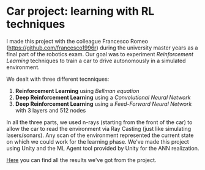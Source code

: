 # Car project: learning with RL techniques
I made this project with the colleague Francesco Romeo (https://github.com/francesco1996r) during the university master years as a final part of the robotics exam.
Our goal was to experiment <i>Reinforcement Learning</i> techniques to train a car to drive autonomously in a simulated environment. 

We dealt with three different tecnniques:
<ol>
  <li><b>Reinforcement Learning</b> using <i>Bellman equation</i></li>
  <li><b>Deep Reinforcement Learning</b> using a <i>Convolutional Neural Network</i></li>
  <li><b>Deep Reinforcement Learning</b> using a <i>Feed-Forward Neural Network</i> with 3 layers and 512 nodes</li>
</ol>
In all the three parts, we used n-rays (starting from the front of the car) to allow the car to read the environment via Ray Casting (just like simulating lasers/sonars). Any scan of the environment represented the current state on which we could work for the learning phase. We've made this project using Unity and the ML Agent tool provided by Unity for the ANN realization. 

<a href="https://github.com/andrea-pollastro/carproject_reinforcementlearning/blob/master/ProjectResults.pdf">Here</a> you can find all the results we've got from the project.
